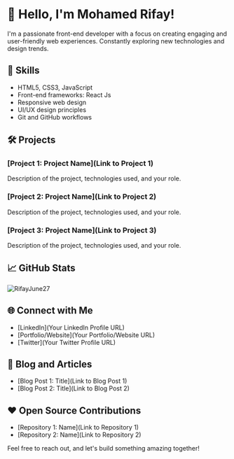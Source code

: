 # 👋 Hello, I'm Mohamed Rifay!

I'm a passionate front-end developer with a focus on creating engaging and user-friendly web experiences. Constantly exploring new technologies and design trends.

## 🚀 Skills

- HTML5, CSS3, JavaScript
- Front-end frameworks: React Js
- Responsive web design
- UI/UX design principles
- Git and GitHub workflows

## 🛠️ Projects

### [Project 1: Project Name](Link to Project 1)

Description of the project, technologies used, and your role.

### [Project 2: Project Name](Link to Project 2)

Description of the project, technologies used, and your role.

### [Project 3: Project Name](Link to Project 3)

Description of the project, technologies used, and your role.

## 📈 GitHub Stats

![RifayJune27](https://github-readme-stats.vercel.app/api?username=mohamed-rifay&show_icons=true&count_private=true&hide=issues&hide_title=true)

## 🌐 Connect with Me

- [LinkedIn](Your LinkedIn Profile URL)
- [Portfolio/Website](Your Portfolio/Website URL)
- [Twitter](Your Twitter Profile URL)

## 📝 Blog and Articles

- [Blog Post 1: Title](Link to Blog Post 1)
- [Blog Post 2: Title](Link to Blog Post 2)

## ❤️ Open Source Contributions

- [Repository 1: Name](Link to Repository 1)
- [Repository 2: Name](Link to Repository 2)

Feel free to reach out, and let's build something amazing together!
